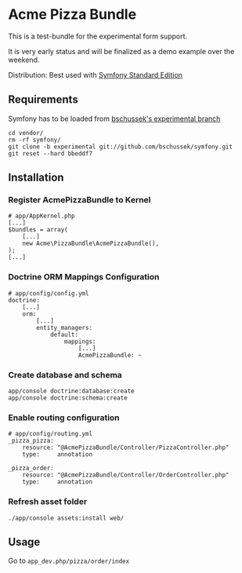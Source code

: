 
Acme Pizza Bundle
=================

This is a test-bundle for the experimental form support.

It is very early status and will be finalized as a demo example over the weekend.

Distribution: Best used with [Symfony Standard Edition](https://github.com/symfony/symfony-standard)

Requirements
------------

Symfony has to be loaded from [bschussek's experimental branch](https://github.com/bschussek/symfony/tree/experimental)

    cd vendor/
    rm -rf symfony/
    git clone -b experimental git://github.com/bschussek/symfony.git
    git reset --hard bbeddf7

Installation
------------

### Register AcmePizzaBundle to Kernel

    # app/AppKernel.php
    [...]
    $bundles = array(
        [...]
        new Acme\PizzaBundle\AcmePizzaBundle(),
    );
    [...]

### Doctrine ORM Mappings Configuration

    # app/config/config.yml
    doctrine:
        [...]
        orm:
            [...]
            entity_managers:
                default:
                    mappings:
                        [...]
                        AcmePizzaBundle: ~

### Create database and schema

    app/console doctrine:database:create
    app/console doctrine:schema:create

### Enable routing configuration

    # app/config/routing.yml
    _pizza_pizza:
        resource: "@AcmePizzaBundle/Controller/PizzaController.php"
        type:     annotation
    
    _pizza_order:
        resource: "@AcmePizzaBundle/Controller/OrderController.php"
        type:     annotation

### Refresh asset folder

    ./app/console assets:install web/

Usage
-----

Go to `app_dev.php/pizza/order/index`
